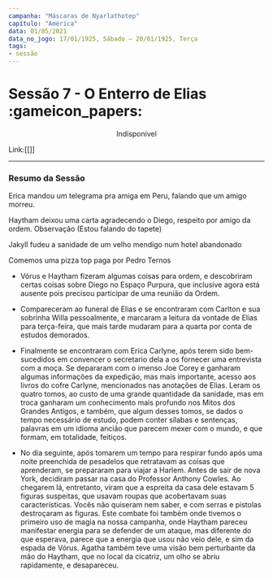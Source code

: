 ```yaml
---
campanha: "Máscaras de Nyarlathotep"
capítulo: "América"
data: 01/05/2021
data_no_jogo: 17/01/1925, Sábado – 20/01/1925, Terça
tags: 
- sessão
---
```

# Sessão 7 - O Enterro de Elias :gameicon_papers:

<div align="center">Indisponível</div>

Link:[[]]

---

### Resumo da Sessão
Erica mandou um telegrama pra amiga em Peru, falando que um amigo morreu.

Haytham deixou uma carta agradecendo o Diego, respeito por amigo da ordem. Observação (Estou falando do tapete)

Jakyll fudeu a sanidade de um velho mendigo num hotel abandonado

Comemos uma pizza top paga por Pedro Ternos

- Vórus e Haytham fizeram algumas coisas para ordem, e descobriram certas coisas sobre Diego no Espaço Purpura, que inclusive agora está ausente pois precisou participar de uma reunião da Ordem.

- Compareceram ao funeral de Elias e se encontraram com Carlton e sua sobrinha Willa pessoalmente, e marcaram a leitura da vontade de Elias para terça-feira, que mais tarde mudaram para a quarta por conta de estudos demorados.

- Finalmente se encontraram com Erica Carlyne, após terem sido bem-sucedidos em convencer o secretario dela a os fornecer uma entrevista com a moça. Se depararam com o imenso Joe Corey e ganharam algumas informações da expedição, mas mais importante, acesso aos livros do cofre Carlyne, mencionados nas anotações de Elias. Leram os quatro tomos, ao custo de uma grande quantidade da sanidade, mas em troca ganharam um conhecimento mais profundo nos Mitos dos Grandes Antigos, e também, que algum desses tomos, se dados o tempo necessário de estudo, podem conter sílabas e sentenças, palavras em um idioma ancião que parecem mexer com o mundo, e que formam, em totalidade, feitiços.

- No dia seguinte, após tomarem um tempo para respirar fundo após uma noite preenchida de pesadelos que retratavam as coisas que aprenderam, se prepararam para viajar a Harlem. Antes de sair de nova York, decidiram passar na casa do Professor Anthony Cowles. Ao chegarem lá, entretanto, viram que a espreita da casa dele estavam 5 figuras suspeitas, que usavam roupas que acobertavam suas características. Vocês não quiseram nem saber, e com serras e pistolas destroçaram as figuras. Este combate foi também onde tivemos o primeiro uso de magia na nossa campanha, onde Haytham pareceu manifestar energia para se defender de um ataque, mas diferente do que esperava, parece que a energia que usou não veio dele, e sim da espada de Vórus. Agatha também teve uma visão bem perturbante da mão do Haytham, que no local da cicatriz, um olho se abriu rapidamente, e desapareceu.


